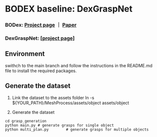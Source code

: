 # BODEX baseline: DexGraspNet

### BODex: [Project page](https://pku-epic.github.io/BODex/) ｜ [Paper](https://arxiv.org/abs/2412.16490)

### DexGraspNet: [[project page]](https://pku-epic.github.io/DexGraspNet/)

## Environment
swithch to the main branch and follow the instructions in the README.md file to install the required packages.

## Generate the dataset

1. Link the dataset to the assets folder
ln -s ${YOUR_PATH}/MeshProcess/assets/object assets/object

2. Generate the dataset
```
cd grasp_generation
python main.py # generate grasps for single object
python multi_plan.py        # generate grasps for multiple objects
